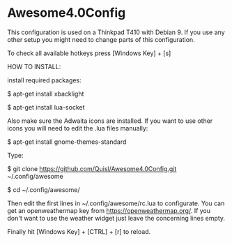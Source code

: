 # Awesome4.0Config

This configuration is used on a Thinkpad T410 with Debian 9. If you use any other setup you might need to change parts of this configuration.

To check all available hotkeys press [Windows Key] + [s]

HOW TO INSTALL:


install required packages:


$ apt-get install xbacklight

$ apt-get install lua-socket


Also make sure the Adwaita icons are installed. If you want to use other icons you will need to edit the .lua files manually:


$ apt-get install gnome-themes-standard


Type:


$ git clone https://github.com/Quisl/Awesome4.0Config.git ~/.config/awesome

$ cd ~/.config/awesome/


Then edit the first lines in ~/.config/awesome/rc.lua to configurate. You can get an openweathermap key from https://openweathermap.org/. If you don't want to use the weather widget just leave the concerning lines empty.

Finally hit [Windows Key] + [CTRL] + [r] to reload.
